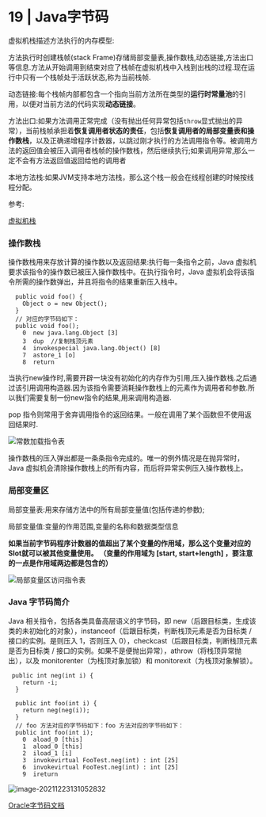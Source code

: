 # 19 | Java字节码

虚拟机栈描述方法执行的内存模型:

方法执行时创建栈帧(stack Frame)存储局部变量表,操作数栈,动态链接,方法出口等信息.方法从开始调用到结束对应了栈帧在虚拟机栈中入栈到出栈的过程.现在运行中只有一个栈帧处于活跃状态,称为当前栈帧.

动态链接:每个栈帧内部都包含一个指向当前方法所在类型的**运行时常量池**的引用，以便对当前方法的代码实现**动态链接**。

方法出口:如果方法调用正常完成（没有抛出任何异常包括`throw`显式抛出的异常），当前栈帧承担着**恢复调用者状态的责任**，包括**恢复调用者的局部变量表和操作数栈**，以及正确递增程序计数器，以跳过刚才执行的方法调用指令等。被调用方法的返回值会被压入调用者栈帧的操作数栈，然后继续执行;如果调用异常,那么一定不会有方法返回值返回给他的调用者

本地方法栈:如果JVM支持本地方法栈，那么这个栈一般会在线程创建的时候按线程分配。





参考:

[虚拟机栈](https://blog.csdn.net/abc67509227/article/details/101562041)



### 操作数栈

操作数栈用来存放计算的操作数以及返回结果:执行每一条指令之前，Java 虚拟机要求该指令的操作数已被压入操作数栈中。在执行指令时，Java 虚拟机会将该指令所需的操作数弹出，并且将指令的结果重新压入栈中。

```
  public void foo() {
    Object o = new Object();
  }
  // 对应的字节码如下：
  public void foo();
    0  new java.lang.Object [3]
    3  dup	//复制栈顶元素
    4  invokespecial java.lang.Object() [8]
    7  astore_1 [o]
    8  return
```

当执行new操作时,需要开辟一块没有初始化的内存作为引用,压入操作数栈.之后通过该引用调用构造器.因为该指令需要消耗操作数栈上的元素作为调用者和参数.所以我们需要复制一份new指令的结果,用来调用构造器.

pop 指令则常用于舍弃调用指令的返回结果。一般在调用了某个函数但不使用返回结果时.

![常数加载指令表](C:\Users\Administrator\AppData\Roaming\Typora\typora-user-images\image-20211223104713487.png)

操作数栈的压入弹出都是一条条指令完成的。唯一的例外情况是在抛异常时，Java 虚拟机会清除操作数栈上的所有内容，而后将异常实例压入操作数栈上。

### 局部变量区

局部变量表:用来存储方法中的所有局部变量值(包括传递的参数);

局部变量值:变量的作用范围,变量的名称和数据类型信息

**如果当前字节码程序计数器的值超出了某个变量的作用域，那么这个变量对应的Slot就可以被其他变量使用。
（变量的作用域为 [start, start+length] ，要注意的一点是作用域两边都是包含的）**

![局部变量区访问指令表](C:\Users\Administrator\AppData\Roaming\Typora\typora-user-images\image-20211223111254236.png)

### Java 字节码简介

Java 相关指令，包括各类具备高层语义的字节码，即 new（后跟目标类，生成该类的未初始化的对象），instanceof（后跟目标类，判断栈顶元素是否为目标类 / 接口的实例。是则压入 1，否则压入 0），checkcast（后跟目标类，判断栈顶元素是否为目标类 / 接口的实例。如果不是便抛出异常），athrow（将栈顶异常抛出），以及 monitorenter（为栈顶对象加锁）和 monitorexit（为栈顶对象解锁）。

```
 public int neg(int i) {
    return -i;
  }
 
  public int foo(int i) {
    return neg(neg(i));
  }
  // foo 方法对应的字节码如下：foo 方法对应的字节码如下：
  public int foo(int i);
    0  aload_0 [this]
    1  aload_0 [this]
    2  iload_1 [i]
    3  invokevirtual FooTest.neg(int) : int [25]
    6  invokevirtual FooTest.neg(int) : int [25]
    9  ireturn
```

![image-20211223131052832](C:\Users\Administrator\AppData\Roaming\Typora\typora-user-images\image-20211223131052832.png)









[Oracle字节码文档](https://docs.oracle.com/javase/specs/jvms/se10/html/jvms-6.html#jvms-6.5)